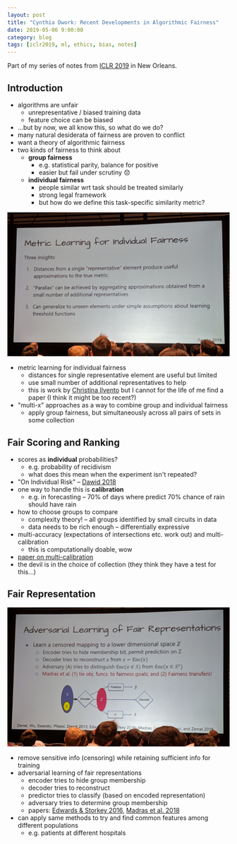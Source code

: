 ```yaml
---
layout: post
title: "Cynthia Dwork: Recent Developments in Algorithmic Fairness"
date: 2019-05-06 9:00:00
category: blog
tags: [iclr2019, ml, ethics, bias, notes]
---
```


Part of my series of notes from [ICLR 2019](https://iclr.cc/Conferences/2019) in New Orleans.

## Introduction
* algorithms are unfair
    * unrepresentative / biased training data
    * feature choice can be biased
* ...but by now, we all know this, so what do we do?
* many natural desiderata of fairness are proven to conflict
* want a theory of algorithmic fairness
* two kinds of fairness to think about
    * **group fairness**
        * e.g. statistical parity, balance for positive
        * easier but fail under scrutiny :disappointed:
    * **individual fairness**
        * people similar wrt task should be treated similarly
        * strong legal framework
        * but how do we define this task-specific similarity metric?

![metric learning for individual fairness](/assets/images/2019-iclr/fair-metric.jpg "metric learning for individual fairness")

* metric learning for individual fairness
    * distances for single representative element are useful but limited
    * use small number of additional representatives to help
    * this is work by [Christina Ilvento](http://cilvento.org/) but I cannot for the life of me find a paper (I think it might be too recent?)
* "multi-x" approaches as a way to combine group and individual fairness 
    * apply group fairness, but simultaneously across all pairs of sets in some collection

## Fair Scoring and Ranking
* scores as **individual** probabilities?
    * e.g. probability of recidivism
    * what does this mean when the experiment isn't repeated?
* "On Individual Risk" – [Dawid 2018](https://link.springer.com/article/10.1007/s11229-015-0953-4)
* one way to handle this is **calibration**
    * e.g. in forecasting – 70% of days where predict 70% chance of rain should have rain
* how to choose groups to compare
    * complexity theory! – all groups identified by small circuits in data
    * data needs to be rich enough – differentially expressive
* multi-accuracy (expectations of intersections etc. work out) and multi-calibration
    * this is computationally doable, wow
* [paper on multi-calibration](https://arxiv.org/abs/1711.08513)
* the devil is in the choice of collection (they think they have a test for this...)

## Fair Representation

![adversarial learning of fair representations](/assets/images/2019-iclr/fair-reps.jpg "adversarial learning of fair representations")

* remove sensitive info (censoring) while retaining sufficient info for training
* adversarial learning of fair representations
    * encoder tries to hide group membership
    * decoder tries to reconstruct
    * predictor tries to classify (based on encoded representation)
    * adversary tries to determine group membership
    * papers: [Edwards & Storkey 2016](https://arxiv.org/abs/1511.05897), [Madras et al. 2018](https://arxiv.org/abs/1802.06309)
* can apply same methods to try and find common features among different populations
    * e.g. patients at different hospitals
